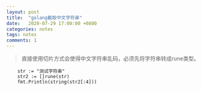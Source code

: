 ```yaml
---
layout: post
title:  "golang截取中文字符串"
date:   2020-07-29 17:00:00 +0800
categories: notes
tags: notes
comments: 1
---
```

 >直接使用切片方式会使得中文字符串乱码，必须先将字符串转成rune类型。

```golang
    str := "测试字符串"
    str2 := []rune(str)
    fmt.Println(string(str2[:4]))
```